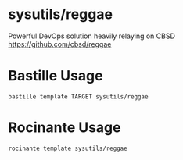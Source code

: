 # sysutils/reggae
Powerful DevOps solution heavily relaying on CBSD
https://github.com/cbsd/reggae

# Bastille Usage
```shell
bastille template TARGET sysutils/reggae
```

# Rocinante Usage
```shell
rocinante template sysutils/reggae
```
